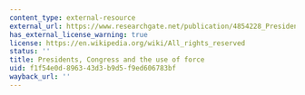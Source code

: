 ```yaml
---
content_type: external-resource
external_url: https://www.researchgate.net/publication/4854228_Presidents_Congress_and_the_Use_of_Force
has_external_license_warning: true
license: https://en.wikipedia.org/wiki/All_rights_reserved
status: ''
title: Presidents, Congress and the use of force
uid: f1f54e0d-8963-43d3-b9d5-f9ed606783bf
wayback_url: ''
---
```

